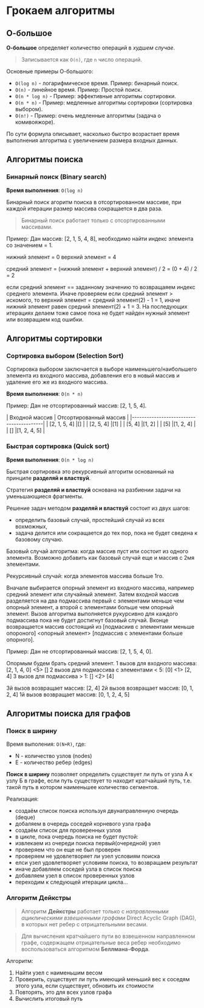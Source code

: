 # **Грокаем алгоритмы**

## **О-большое**

**О-большое** определяет количество операций в *худшем случае*.

> Записывается как `O(n)`, где `n` число операций.

Основные примеры О-большого:

+ `O(log n)` - логарифмическое время. Пример: бинарный поиск.
+ `O(n)` - линейное время. Пример: Простой поиск.
+ `O(n * log n)` - Пример: эффективные алгоритмы сортировки.
+ `O(n * n)` - Пример: медленные алгоритмы сортировки (сортировка выбором).
+ `O(n!)` - Пример: очень медленные алгоритмы (задача о комивояжоре).

По сути формула описывает, насколько быстро возрастает время выполнения алгоритма с увеличением размера входных данных.

## Алгоритмы поиска

### Бинарный поиск (Binary search)

**Время выполнения**: `O(log n)`

Бинарный поиск агоритм поиска в отсортированном массиве, при каждой итерации размер массива сокращается в два раза.

> Бинарный поиск работает только с отсортированными массивами.

Пример: Дан массив: [2, 1, 5, 4, 8], необходимо найти индекс элемента со значением = 1.

нижний элемент = 0
верхний элемент = 4

средний элемент = (нижний элемент + верхний элемент) / 2 = (0 + 4) / 2 = 2

если средний элемент == заданному значению то возвращаяем индекс среднего элемента.
Иначе проверяем если средний элемент > искомого, то верхний элемент = средний элемент(2) - 1 = 1,
иначе нижний элемент равен средний элемент(2) + 1 = 3. На последующих итерациях делаем тоже самое
пока не будет найден нужный элемент или возвращаем код ошибки.

## Алгоритмы сортировки

### Сортировка выбором (Selection Sort)

Сортировка выбором заключается в выборе наименьшего/наибольшего элемента из входного массива,
добавления его в новый массив и удаление его же из входного массива.

**Время выполнения**: `O(n * n)`

Пример: Дан не отсортированный массив: [2, 1, 5, 4].

| Входной массив | Отсортированный массив |
|-----------------------------------------|
| [2, 1, 5, 4]   |[]                      |
| [2, 5, 4]      |[1]                     |
| [5, 4]         |[1, 2]                  |
| [5]            |[1, 2, 4]               |
| []             |[1, 2, 4, 5]            |

### Быстрая сортировка (Quick sort)

**Время выполнения**: `O(n * log n)`

Быстрая сортировка это рекурсивный алгоритм основанный на принципе **разделяй и властвуй**.

Стратегия **разделяй и властвуй** основана на разбиении задачи на уменьшающиеся фрагменты.

Решение задач методом **разделяй и властвуй** состоит из двух шагов:
- определить базовый случай, простейший случай из всех вохможных,
- задача делится или сокращается до тех пор, пока не будет сведена к базовому случаю.

Базовый случай алгоритма: когда массив пуст или состоит из одного элемента. Возможно добавить как базовый случай еще и массив с 2мя элементами.

Рекурсивный случай: когда элементов массива больше 1го.

Вначале выбирается опорный элемент из входного массива, например средний элемент или случайный элемент. Затем входной массив разделяется на два подмассива первый с элементами меньше чем опорный элемент, а второй с элементами больше чем опорный элемент. Вызов алгоритма выполняется рукурсивно для каждого подмассива пока не будет достигнут базовый случай. Вконце возвращается массив состоящий из [подмасиив с элементами меньше опороного] <опорный элемент> [подмассив с элементами больше опорного].

Пример: Дан не отсортированный массив: [2, 1, 5, 4, 0].

Опормым будем брать средний элемент.
1 вызов для входного массива:
[2, 1, 4, 0] <5> []
2 вызов для подмассива с элементами < 5:
[0] <1> [2, 4]
3 вызов для подмассива > 1:
[] <2> [4]

3й вызов возвращает массив: [2, 4]
2й вызов возвращает массив: [0, 1, 2, 4]
1й вызов возвращает массив: [0, 1, 2, 4, 5]

## Алгоритмы поиска для графов

### Поиск в ширину

Время выполения: `O(N+R)`, где:
- N - количество узлов (nodes)
- E - количество ребер (edges)

**Поиск в ширину** позволяет определить существует ли путь от узла А к узлу Б в графе,
если путь существует то находит кратчайший путь, т.е. такой путь в котором наименьшее 
количество сегментов.

Реализация:
- создаём список поиска используя двунаправленную очередь (deque)
- добаляем в очередь соседей корневого узла графа
- создаём список для проверенных узлов
- в цикле, пока очередь поиска не будет пустой:
- извлекаем из очереди поиска первый(очередной) узел
- проверяем что он еще не был проверен
- проверяем не удовлетворяет ли узел условиям поиска
- елси узел удовлетворяет условиям поиска, то возвращаем результат
- иначе добавляем соседей узла в список поиска
- добавляем узел в список проверенных узлов
- переходим к следующей итерации цикла...

### Алгоритм Дейкстры

> Алгоритм **Дейкстры** работает только с *направленными ациклическими взвешенными графами* 
Direct Acyclic Graph (DAG), в которых нет ребер с отрицательными весами.

> Для вычисления кратчайшего пути во взвешенном направленном графе, содержащем отрицательные 
веса ребер необходимо воспользоваться алгоритмом **Беллмана-Форда**.

Алгоритм:

1. Найти узел с наименьшим весом
1. Проверить, существует ли путь имеющий меньший вес к соседям этого узла, если существует,
обновить их стоимости
1. Повторять, это для всех узлов графа
1. Вычислить итоговый путь

